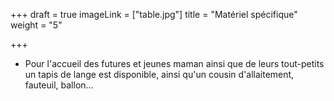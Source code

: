 +++
draft = true
imageLink = ["table.jpg"]
title = "Matériel spécifique"
weight = "5"

+++
* Pour l'accueil des futures et jeunes maman ainsi que de leurs tout-petits un tapis de lange est disponible, ainsi qu'un cousin d'allaitement, fauteuil, ballon...
